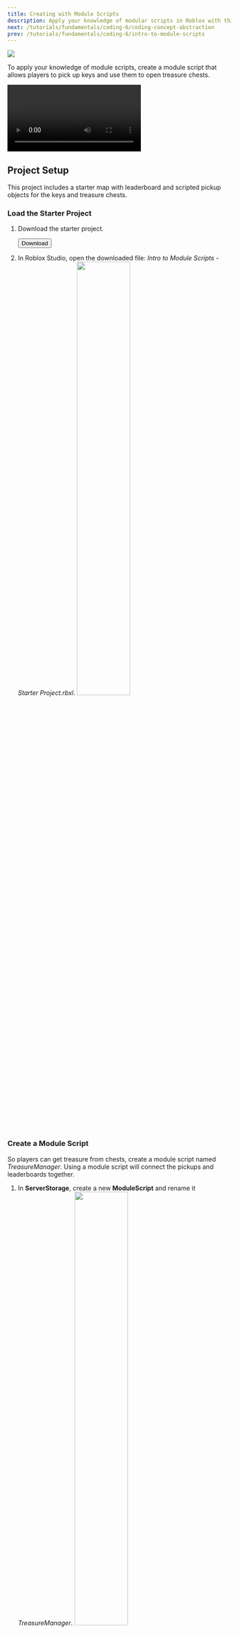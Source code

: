 ```yaml
---
title: Creating with Module Scripts
description: Apply your knowledge of modular scripts in Roblox with this practical example.
next: /tutorials/fundamentals/coding-6/coding-concept-abstraction
prev: /tutorials/fundamentals/coding-6/intro-to-module-scripts
---
```


<img src="../../../assets/education/coding-6/creating-with-module-scripts/creating-modules-hero.jpeg" />

To apply your knowledge of module scripts, create a module script that allows players to pick up keys and use them to open treasure chests.

<video controls src="../../../assets/education/coding-6/creating-with-module-scripts/final-example.mp4"></video>

## Project Setup

This project includes a starter map with leaderboard and scripted pickup objects for the keys and treasure chests.

### Load the Starter Project

1. Download the starter project.

   <a href="../../../assets/education/coding-6/creating-with-module-scripts/Intro_to_Module_Scripts_-_Starter_Project.rbxl">
   <Button variant="contained">Download</Button>
   </a>

2. In Roblox Studio, open the downloaded file: _Intro to Module Scripts - Starter Project.rbxl_.
   <img src="../../../assets/education/coding-6/creating-with-module-scripts/module-template-example.jpeg" width="50%" />

### Create a Module Script

So players can get treasure from chests, create a module script named _TreasureManager_. Using a module script will connect the pickups and leaderboards together.

1. In **ServerStorage**, create a new **ModuleScript** and rename it _TreasureManager_.
   <img src="../../../assets/education/coding-6/creating-with-module-scripts/create-module-script.png" width="50%" />

2. In _TreasureManager_, rename the default module table by replacing `module` with `TreasureManager` in both places.

   ```lua
   local TreasureManager = {}

   return TreasureManager
   ```

## Using Functions in Module Scripts

To test how functions work in module scripts, create a new function named `getKey()`. When the `getKey()` function is called from another script, it'll receive a key part to destroy and add 1 to the number of keys in the player's inventory.

### Create a Module Function for keys

1. This module script will use a combination of module and local functions, type **two** comments to help you keep them separated.

   ```lua
   local TreasureManager = {}

   ------------------ Local Functions

   ------------------ Module Functions

   return TreasureManager
   ```

2. Under the **Module Functions** comment, add a new module function to `TreasureManager` named `getKey()`.

   Use two parameters:

   - `keyPart` - the part to destroy.
   - `whichCharacter` - the player that touched the key part.

   ```lua
   local TreasureManager = {}

   ------------------ Local Functions

   ------------------ Module Functions
   function TreasureManager.getKey(keyPart, whichCharacter)

   end

   return TreasureManager
   ```

3. In `getKey()`, destroy `keyPart`.

   ```lua
   function TreasureManager.getKey(keyPart, whichCharacter)
      keyPart:Destroy()
   end
   ```

### Use the Module Function

Now, the module function `getKey()` can be used in other scripts. To test that function, you'll open a premade script and call it.

1. Open the key script in **Workspace** > _Keys_ > _KeyScript_.

2. In keyScript, store the module script in a variable named `treasureManager` and set it equal to:
   `require(ServerStorage:WaitForChild("TreasureManager"))`

   ```lua
   local ServerStorage = game:GetService("ServerStorage")
   -- Require the module script below ⯆
   local treasureManager = require(ServerStorage:WaitForChild("TreasureManager"))

   local keys = script.Parent
   local keysFolder = keys.Parts
   local keysArray = keysFolder:GetChildren()
   ```

   <Alert severity="success">

   Prevent errors by using `WaitForChild()` instead of the dot operator to make the script wait until `TreasureManager` has loaded before moving on. For scripts in ServerScriptService or ServerStorage, it's safe to use the dot operator instead, like in `Class.ServerStorage.TreasureManager`.
   </Alert>

3. There's already a function named `partTouched()` to check for a player touching the part. Inside `partTouched()`:

   - Call the `getKey()` module function to destroy the key.
   - Pass in `keyPart` and `whichCharacter`.

   ```lua
   local ServerStorage = game:GetService("ServerStorage")
   -- Require the module script below ⯆
   local treasureManager = require(ServerStorage:WaitForChild("TreasureManager"))

   local keys = script.Parent
   local keysFolder = keys.Parts
   local keysArray = keysFolder:GetChildren()

   local function partTouched(otherPart, keyPart)
      local whichCharacter = otherPart.Parent
      local humanoid = whichCharacter:FindFirstChildWhichIsA("Humanoid")
      if humanoid then
         -- Give the player a key and destroy the key part
         -- =============================================
         treasureManager.getKey(keyPart, whichCharacter)
         -- =============================================
      end
   end
   ```

4. Run the project and check that touching a key destroys it.

   <video controls src="../../../assets/education/coding-6/creating-with-module-scripts/get-first-key.mp4" width="75%"></video>

### Troubleshooting Tips

**Issue:** Get an error message including: `"Infinite yield possible"`.

- Check the spelling of your module script in a script. If a module script, like _TreasureManager_, is spelled differently, there will be an error.

**Issue:** Get an error message including: `"attempt to index global"`.

- Check the line that includes the require for the module script in _keyScript_. If the module does not include require, it can't use functions and variables from that module script.

**Issue:** Script doesn't run or can't pick up keys.

- In the module script, make sure that all the code is between `local TreasureManager = {}` and `return TreasureManager`. The return must be the last line of code in a Module Script.

- Check that there are two parenthesis at the end of the line with require, like in `WaitForChild("TreasureManager"))`.

## Create a Local Function

Right now, a leaderboard keeps track of a player's keys and treasure. To change the leaderboard numbers, use a local function in the module script. A local function is used because changing a player's key or treasure values will only be needed in the TreasureManager script, not anywhere else.

1. In **ServerStorage**, open the _TreasureManager_ script.

2. Create local variables to do the following:

   - Get the Players service so the script can work with player's leaderboard stats.

   - Store the number of keys the player receives after touching _keyPart_.

   ```lua
   local TreasureManager = {}
   local Players = game:GetService("Players")
   local keyDrop = 1

   ------------------ Local Functions

   ------------------ Module Functions
   function TreasureManager.getKey(keyPart, whichCharacter)
      keyPart:Destroy()
   end

   return TreasureManager
   ```

3. Copy and paste these two local functions into the **Local Functions** section.

   - `getPlayerKeys()` returns the value of the player's `Lockpicks` leaderstat.

   - `getPlayerTreasure()` returns the value of the player's `Treasure` leaderstat.

   ```lua
   ------------------ Local Functions
   local function getPlayerKeys(whichCharacter)
      local player = Players:GetPlayerFromCharacter(whichCharacter)
      local leaderstats = player:FindFirstChild("leaderstats")
      return leaderstats:WaitForChild("Lockpicks")
   end
   local function getPlayerTreasure(whichCharacter)
      local player = Players:GetPlayerFromCharacter(whichCharacter)
      local leaderstats = player:FindFirstChild("leaderstats")
      return leaderstats:WaitForChild("Treasure")
   end
   ------------------ Module Functions
   ```

4. To add to the player's keys, in the `getKey()` module function:

   - Create a `local` variable to call `getPlayerKeys(whichCharacter)`.

   - Add the value of `keyDrop` to `playerKeys`.

   ```lua
   ------------------ Module Functions
   function TreasureManager.getKey(keyPart, whichCharacter)
      local playerKeys = getPlayerKeys(whichCharacter)
      playerKeys.Value = playerKeys.Value + keyDrop
      keyPart:Destroy()
   end
   ```

5. Run the project. Check that touching a key destroys it and adds 1 to the player's keys in the leaderboard.

   <img src="../../../assets/education/coding-6/creating-with-module-scripts/show-leaderboard-key.jpg" />

If needed, check your script against the one below for any troubleshooting issues.

```lua title = "Current TreasureManager Script"
local TreasureManager = {}
local Players = game:GetService("Players")
local keyDrop = 1

------------------ Local Functions
local function getPlayerKeys(whichCharacter)
   local player = Players:GetPlayerFromCharacter(whichCharacter)
   local leaderstats = player:FindFirstChild("leaderstats")
   return leaderstats:WaitForChild("Lockpicks")
end

local function getPlayerTreasure(whichCharacter)
   local player = Players:GetPlayerFromCharacter(whichCharacter)
   local leaderstats = player:FindFirstChild("leaderstats")
   return leaderstats:WaitForChild("Treasure")
end

------------------ Module Functions
function TreasureManager.getKey(keyPart, whichCharacter)
   local playerKeys = getPlayerKeys(whichCharacter)
   playerKeys.Value = playerKeys.Value + keyDrop
   keyPart:Destroy()
end

return TreasureManager
```

## Getting Information From Module Scripts

The _TreasureManager_ module script will be used when players touch a treasure chest to check if they have at least one key before opening it and giving them gold.

### Check If Chests Can Be Opened

1. First in **ServerStorage** > _TreasureManager_ script, set up variables for how many keys it costs to open a chest, and how much gold each chest contains.

   ```lua
   local TreasureManager = {}

   local Players = game:GetService("Players")
   local keyDrop = 1
   local chestPickCost = 1
   local chestReward = 100

   ------------------ Local Functions
   local function getPlayerKeys(whichCharacter)
      local player = Players:GetPlayerFromCharacter(whichCharacter)
      local leaderstats = player:FindFirstChild("leaderstats")
      return leaderstats:WaitForChild("Lockpicks")
   end
   ```

2. To create a function that checks if a player can open a chest, in the **Module Functions** section, add a new function to the `TreasureManager` table named `canOpenChest()` with the parameter `whichCharacter`.

   ```lua
   ------------------ Module Functions
   function TreasureManager.canOpenChest(whichCharacter)

   end

   function TreasureManager.getKey(keyPart, whichCharacter)
      local playerKeys = getPlayerKeys(whichCharacter)
      playerKeys.Value = playerKeys.Value + keyDrop
      keyPart:Destroy()
   end
   ```

3. Copy and paste the code below into `canOpenChest()` to return `true` if the player has enough keys, and `false` if they don't.

   ```lua
   function TreasureManager.canOpenChest(whichCharacter)
      local playerKeys = getPlayerKeys(whichCharacter)
      if playerKeys.Value >= chestPickCost then
         return true
      else
         return false
      end
   end
   ```

### Give Players Treasure

So the player can open a chest, create a function in _TreasureManager_ that awards them treasure.

1. Add a new module function to `TreasureManager` named `openChest()`.

   Pass in two arguments:

   - `chestPart` - the chest part to destroy.
   - `whichCharacter` - the player to give treasure.

   ```lua
   function TreasureManager.openChest(chestPart, whichCharacter)

   end
   ```

2. To subtract a player's keys and award them treasure, copy and paste the code below in `openChest()`. This code uses the variables created previously, like `chestReward`, the amount of treasure given per chest.

   ```lua
   function TreasureManager.openChest(chestPart, whichCharacter)
      local playerKeys = getPlayerKeys(whichCharacter)
      local playerTreasure = getPlayerTreasure(whichCharacter)
      playerKeys.Value = playerKeys.Value - chestPickCost
      playerTreasure.Value = playerTreasure.Value + chestReward
      chestPart:Destroy()
   end
   ```

### Call the Chest Functions

Now that the two module functions, `canOpenChest()` and `openChest()`, have been created, they can be called by the Chest parts whenever a player touches them using the premade `partTouched()` function.

1. In **Workspace** > _Chests_ open _ChestScript_.

2. Create a new variable named `treasureManager` and require the _TreasureManager_ module script in **ServerStorage**.

   ```lua
   local ServerStorage = game:GetService("ServerStorage")
   -- Require the module script below
   local treasureManager = require(ServerStorage:WaitForChild("TreasureManager"))

   local chests = script.Parent
   local chestsFolder = chests.Parts
   local chestsArray = chestsFolder:GetChildren()
   ```

3. In `partTouched()`, under the `if humanoid` statement, create a new variable named `canOpen` and set it equal to:

   `treasureManager.canOpenChest(whichCharacter)`

   ```lua
   local function partTouched(otherPart, chestPart)
     local whichCharacter = otherPart.Parent
     local humanoid = whichCharacter:FindFirstChildWhichIsA("Humanoid")
     if humanoid then
       -- Check if the player can open a chest, then let them get treasure
       -- =============================================
       local canOpen = treasureManager.canOpenChest(whichCharacter)
       -- =============================================
     end
   end
   ```

4. Next, create an if statement to check if `canOpen` is true.

   - If so, call the TreasureManager's `openChest()` function.

   - Then, pass in two parameters: `chestPart`, the chest to destroy, and `whichCharacter`, the player to award treasure.

   ```lua
   local function partTouched(otherPart, chestPart)
      local whichCharacter = otherPart.Parent
      local humanoid = whichCharacter:FindFirstChildWhichIsA("Humanoid")
      if humanoid then
         -- Check if the player can open a chest, then let them get treasure
         -- =============================================
         local canOpen = treasureManager.canOpenChest(whichCharacter)
         if canOpen == true then
            treasureManager.openChest(chestPart, whichCharacter)
         end
         -- =============================================
      end
   end
   ```

5. Run the project. Check that:

   - If you have at least 1 key, touching a chest will destroys it and awards treasure.
   - If you have 0 keys, you can't open a treasure chest.

### Troubleshooting Tips

- In _ChestScript_, make sure that functions called from the module script like `canOpenChest()` are spelled exactly how they're found in the _TreasureManager_ script. Any difference will cause an error.

- Check that copy and pasted functions, like `treasureManager.openChest()`, are exactly as shown in the lesson. Any differences can cause subtle errors in the script.

## Finished Scripts

```lua title='Finished TreasureManager Script'

local TreasureManager = {}
local Players = game:GetService("Players")
local keyDrop = 1
local chestPickCost = 1
local chestReward = 100

------------------ Local Functions
local function getPlayerKeys(whichCharacter)
   local player = Players:GetPlayerFromCharacter(whichCharacter)
   local leaderstats = player:FindFirstChild("leaderstats")
   return leaderstats:WaitForChild("Lockpicks")
end

local function getPlayerTreasure(whichCharacter)
   local player = Players:GetPlayerFromCharacter(whichCharacter)
   local leaderstats = player:FindFirstChild("leaderstats")
   return leaderstats:WaitForChild("Treasure")
end

------------------ Module Functions
function TreasureManager.openChest(chestPart, whichCharacter)
   local playerKeys = getPlayerKeys(whichCharacter)
   local playerTreasure = getPlayerTreasure(whichCharacter)
   playerKeys.Value = playerKeys.Value - chestPickCost
   playerTreasure.Value = playerTreasure.Value + chestReward
   chestPart:Destroy()
end

function TreasureManager.canOpenChest(whichCharacter)
   local playerKeys = getPlayerKeys(whichCharacter)
   if playerKeys.Value >= chestPickCost then
   return true
   else
   return false
   end
end

function TreasureManager.getKey(keyPart, whichCharacter)
   local playerKeys = getPlayerKeys(whichCharacter)
   playerKeys.Value = playerKeys.Value + keyDrop
   keyPart:Destroy()
end

return TreasureManager
```

```lua title='Finished ChestScript'
local ServerStorage = game:GetService("ServerStorage")
-- Require the module script below ⯆
local treasureManager = require(ServerStorage:WaitForChild("TreasureManager"))

local chests = script.Parent
local chestsFolder = chests.Parts
local chestsArray = chestsFolder:GetChildren()

local function partTouched(otherPart, chestPart)
   local whichCharacter = otherPart.Parent
   local humanoid = whichCharacter:FindFirstChildWhichIsA("Humanoid")
   if humanoid then
      -- Check if the player can open a chest, then let them get treasure
      -- =============================================
      local canOpen = treasureManager.canOpenChest(whichCharacter)
      if canOpen == true then
         treasureManager.openChest(chestPart, whichCharacter)
      end
      -- =============================================
   end
end

-- Binds every chest part to the touch function so it works on all parts
for chestIndex = 1, #chestsArray do
   local chestPart = chestsArray[chestIndex]
   chestPart.Touched:Connect(function(otherPart)
   partTouched(otherPart, chestPart)
   end)
end
```

```lua title='Finished keyScript'
local ServerStorage = game:GetService("ServerStorage")
-- Require the module script below ⯆
local treasureManager = require(ServerStorage:WaitForChild("TreasureManager"))

local keys = script.Parent
local keysFolder = keys.Parts
local keysArray = keysFolder:GetChildren()

local function partTouched(otherPart, keyPart)
   local whichCharacter = otherPart.Parent
   local humanoid = whichCharacter:FindFirstChildWhichIsA("Humanoid")
   if humanoid then
      -- Give the player a key and destroy the key part
      -- =============================================
      treasureManager.getKey(keyPart, whichCharacter)
      -- =============================================
   end
end

-- Binds every key part to the touch function so it works on all parts
for keyIndex = 1, #keysArray do
   local keyPart = keysArray[keyIndex]
   keyPart.Touched:Connect(function(otherPart)
      partTouched(otherPart, keyPart)
   end)
end
```

## Summary

A common application of using module scripts in Roblox games is to handle common tasks used by players, such as granting them points. For this example, a module script named TreasureManager was created to handle giving players keys and treasure whenever they interact with in-game objects.
